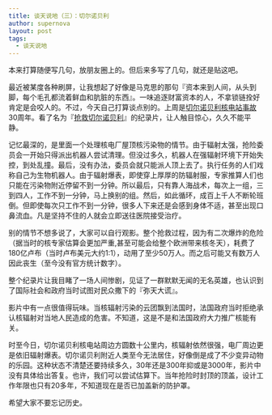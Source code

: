 ```yaml
---
title: 谈天说地（三）：切尔诺贝利
author: supernova
layout: post
tags:
  - 谈天说地
---
```

  
本来打算随便写几句，放朋友圈上的。但后来多写了几句，就还是贴这吧。

最近被某度各种刷屏，让我想起了好像是马克思的那句『资本来到人间，从头到脚，每个毛孔都流着鲜血和肮脏的东西』。一味追逐财富资本的人，不拿锁链拴好肯定是会咬人的。不过，今天自己打算谈点别的。上周是[切尔诺贝利核电站事故][1]30周年。看了名为『[抢救切尔诺贝利][2]』的纪录片，让人触目惊心，久久不能平静。

记忆最深的，是里面一个处理核电厂屋顶核污染物的情节。由于辐射太强，抢险委员会一开始只得派出机器人尝试清理。但没过多久，机器人在强辐射环境下开始失控，到处乱撞。最后，没有办法，委员会就只能派人顶上去了。执行任务的人们戏称自己为生物机器人。由于辐射爆表，即使穿上厚厚的防辐射服，专家推算人们也只能在污染物附近停留不到一分钟。所以最后，只有靠人海战术，每次上一组，三到四人，工作不到一分钟，马上换别的组。然后，如此循环，成百上千人不断轮班倒。但即使每次只工作不到一分钟，很多人下来还是会感到身体不适，甚至出现口鼻流血。凡是坚持不住的人就会立即送往医院接受治疗。

别的情节不想多说了，大家可以自行观影。整个抢救过程，因为有二次爆炸的危险（据当时的核专家估算会更加严重,甚至可能会给整个欧洲带来核冬天），耗费了180亿卢布（当时卢布美元大约1:1），动用了至少50万人。而之后可能又有数万人因此丧生（至今没有官方统计数字）。

整个纪录片让我目睹了一场人间惨剧，见证了一群默默无闻的无名英雄，也认识到了国际社会和政府当时试图对民众撒下的『弥天大谎』。

影片中有一点很值得玩味。当核辐射污染的云团飘到法国时，法国政府当时拒绝承认核辐射对当地人民造成的危害。不知道，这是不是和法国政府大力推广核能有关。

时至今日，切尔诺贝利核电站周边方圆数十公里内，核辐射依然很强，电厂周边更是依旧辐射爆表。切尔诺贝利附近人类至今无法居住，好像倒是成了不少变异动物的乐园。这种状态不清楚还要持续多久，30年还是300年抑或是3000年，影片中没有具体给出答复。也许，我们可以尝试估算下。当年抢险时封顶的顶盖，设计工作年限也只有20多年，不知道现在是否已加盖新的防护罩。

希望大家不要忘记历史。 

[1]:https://en.wikipedia.org/wiki/Chernobyl_disaster
[2]:http://www.imdb.com/title/tt1832484/
